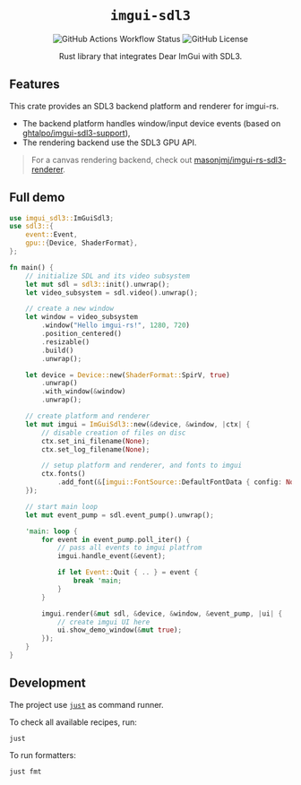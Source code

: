 <div align="center">

# `imgui-sdl3`

![GitHub Actions Workflow Status](https://img.shields.io/github/actions/workflow/status/florianvazelle/imgui-sdl3/nix.yml)
![GitHub License](https://img.shields.io/github/license/florianvazelle/imgui-sdl3)

Rust library that integrates Dear ImGui with SDL3.

</div>

## Features

This crate provides an SDL3 backend platform and renderer for imgui-rs.

- The backend platform handles window/input device events (based on [ghtalpo/imgui-sdl3-support](https://github.com/ghtalpo/imgui-sdl3-support)),
- The rendering backend use the SDL3 GPU API.

> For a canvas rendering backend, check out [masonjmj/imgui-rs-sdl3-renderer](https://github.com/masonjmj/imgui-rs-sdl3-renderer).

## Full demo

```rs
use imgui_sdl3::ImGuiSdl3;
use sdl3::{
    event::Event,
    gpu::{Device, ShaderFormat},
};

fn main() {
    // initialize SDL and its video subsystem
    let mut sdl = sdl3::init().unwrap();
    let video_subsystem = sdl.video().unwrap();

    // create a new window
    let window = video_subsystem
        .window("Hello imgui-rs!", 1280, 720)
        .position_centered()
        .resizable()
        .build()
        .unwrap();

    let device = Device::new(ShaderFormat::SpirV, true)
        .unwrap()
        .with_window(&window)
        .unwrap();

    // create platform and renderer
    let mut imgui = ImGuiSdl3::new(&device, &window, |ctx| {
        // disable creation of files on disc
        ctx.set_ini_filename(None);
        ctx.set_log_filename(None);

        // setup platform and renderer, and fonts to imgui
        ctx.fonts()
            .add_font(&[imgui::FontSource::DefaultFontData { config: None }]);
    });

    // start main loop
    let mut event_pump = sdl.event_pump().unwrap();

    'main: loop {
        for event in event_pump.poll_iter() {
            // pass all events to imgui platfrom
            imgui.handle_event(&event);

            if let Event::Quit { .. } = event {
                break 'main;
            }
        }

        imgui.render(&mut sdl, &device, &window, &event_pump, |ui| {
            // create imgui UI here
            ui.show_demo_window(&mut true);
        });
    }
}
```

## Development

The project use [`just`](https://just.systems/man/en/) as command runner.

To check all available recipes, run:
```
just
```

To run formatters:
```
just fmt
```
